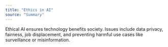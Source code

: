 ```yaml
---
title: "Ethics in AI"
source: "Summary"
---
```

Ethical AI ensures technology benefits society. Issues include data privacy, fairness, job displacement, and preventing harmful use cases like surveillance or misinformation.


